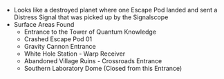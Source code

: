 - Looks like a destroyed planet where one Escape Pod landed and sent a Distress Signal that was picked up by the Signalscope
- Surface Areas Found
	- Entrance to the Tower of Quantum Knowledge
	- Crashed Escape Pod 01
	- Gravity Cannon Entrance
	- White Hole Station - Warp Receiver
	- Abandoned Village Ruins - Crossroads Entrance
	- Southern Laboratory Dome (Closed from this Entrance)